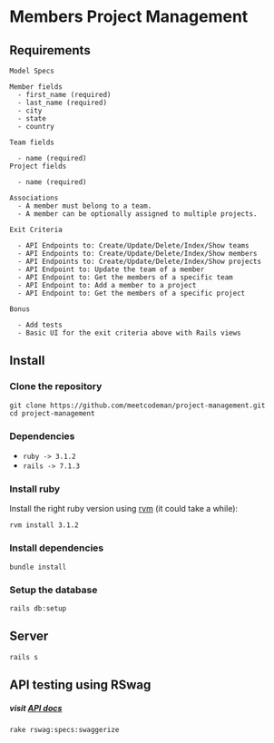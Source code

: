 # Members Project Management

## Requirements
```
Model Specs

Member fields
  - first_name (required)
  - last_name (required)
  - city
  - state
  - country

Team fields

  - name (required)
Project fields

  - name (required)

Associations
  - A member must belong to a team.
  - A member can be optionally assigned to multiple projects.

Exit Criteria

  - API Endpoints to: Create/Update/Delete/Index/Show teams
  - API Endpoints to: Create/Update/Delete/Index/Show members
  - API Endpoints to: Create/Update/Delete/Index/Show projects
  - API Endpoint to: Update the team of a member
  - API Endpoint to: Get the members of a specific team
  - API Endpoint to: Add a member to a project
  - API Endpoint to: Get the members of a specific project

Bonus

  - Add tests
  - Basic UI for the exit criteria above with Rails views
```

## Install
### Clone the repository

```shell
git clone https://github.com/meetcodeman/project-management.git
cd project-management
```
### Dependencies

* `ruby -> 3.1.2 `
* `rails -> 7.1.3`
### Install ruby

Install the right ruby version using [rvm](https://rvm.io/) (it could take a while):

```shell
rvm install 3.1.2
```

### Install dependencies

```shell
bundle install
```

### Setup the database

```shell
rails db:setup
```
## Server

```shell
rails s
```

## API testing using RSwag
##### visit [API docs](http://localhost:3000/api-docs/index.html)

```shell
rake rswag:specs:swaggerize
```
